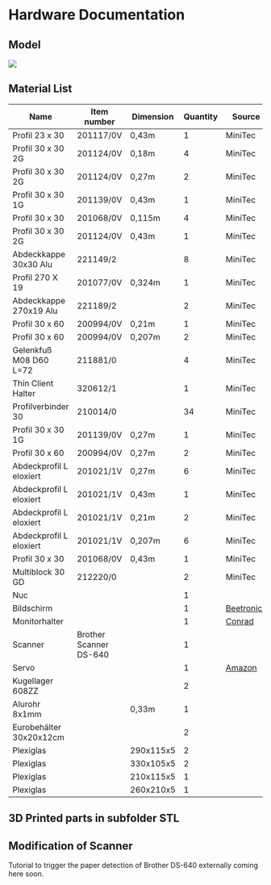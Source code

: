 # Hardware Documentation

## Model
![](../documentation/cad_model_two_perspectives.png)
## Material List

| Name                       | Item number    | Dimension     | Quantity | Source                       |
|----------------------------|------------------|-----------|--------|-----------------------------|
| Profil 23 x 30            | 201117/0V        | 0,43m     | 1      | MiniTec                     |
| Profil 30 x 30 2G         | 201124/0V        | 0,18m     | 4      | MiniTec                     |
| Profil 30 x 30 2G         | 201124/0V        | 0,27m     | 2      | MiniTec                     |
| Profil 30 x 30 1G         | 201139/0V        | 0,43m     | 1      | MiniTec                     |
| Profil 30 x 30            | 201068/0V        | 0,115m    | 4      | MiniTec                     |
| Profil 30 x 30 2G         | 201124/0V        | 0,43m     | 1      | MiniTec                     |
| Abdeckkappe 30x30 Alu     | 221149/2         |           | 8      | MiniTec                     |
| Profil 270 X 19           | 201077/0V        | 0,324m    | 1      | MiniTec                     |
| Abdeckkappe 270x19 Alu    | 221189/2         |           | 2      | MiniTec                     |
| Profil 30 x 60            | 200994/0V        | 0,21m     | 1      | MiniTec                     |
| Profil 30 x 60            | 200994/0V        | 0,207m    | 2      | MiniTec                     |
| Gelenkfuß M08 D60 L=72    | 211881/0         |           | 4      | MiniTec                     |
| Thin Client Halter        | 320612/1         |           | 1      | MiniTec                     |
| Profilverbinder 30        | 210014/0         |           | 34     | MiniTec                     |
| Profil 30 x 30 1G         | 201139/0V        | 0,27m     | 1      | MiniTec                     |
| Profil 30 x 60            | 200994/0V        | 0,27m     | 2      | MiniTec                     |
| Abdeckprofil L eloxiert   | 201021/1V        | 0,27m     | 6      | MiniTec                     |
| Abdeckprofil L eloxiert   | 201021/1V        | 0,43m     | 1      | MiniTec                     |
| Abdeckprofil L eloxiert   | 201021/1V        | 0,21m     | 2      | MiniTec                     |
| Abdeckprofil L eloxiert   | 201021/1V        | 0,207m    | 6      | MiniTec                     |
| Profil 30 x 30            | 201068/0V        | 0,43m     | 1      | MiniTec                     |
| Multiblock 30 GD          | 212220/0         |           | 2      | MiniTec                     |
| Nuc                       |                  |           | 1      |                             |
| Bildschirm                |                  |           | 1      | [Beetronics](https://www.beetronics.de) |
| Monitorhalter             |                  |           | 1      | [Conrad](https://www.conrad.de) |
| Scanner                   | Brother Scanner DS-640 |      | 1      |                             |
| Servo                     |                  |           | 1      | [Amazon](https://www.amazon.de) |
| Kugellager 608ZZ          |                  |           | 2      |                             |
| Alurohr 8x1mm             |                  | 0,33m     | 1      |                             |
| Eurobehälter 30x20x12cm   |                  |           | 2      |                             |
| Plexiglas                 |                  | 290x115x5 | 2      |                             |
| Plexiglas                 |                  | 330x105x5 | 2      |                             |
| Plexiglas                 |                  | 210x115x5 | 1      |                             |
| Plexiglas                 |                  | 260x210x5 | 1      |                             |

## 3D Printed parts in subfolder STL

## Modification of Scanner
Tutorial to trigger the paper detection of Brother DS-640 externally coming here soon.
